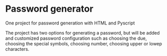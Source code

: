 # Password generator

One project for password generation with HTML and Pyscript

The project has two options for generating a password, but will be added and customized password configuration such as choosing the due, choosing the special symbols, choosing number, choosing upper or lowep characters. 
